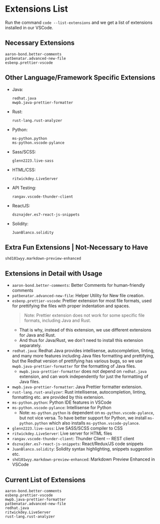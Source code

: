 # Extensions List

Run the command `code --list-extensions` and we get a list of extensions installed in our VSCode.

## Necessary Extensions

```
aaron-bond.better-comments
patbenatar.advanced-new-file
esbenp.prettier-vscode
```

## Other Language/Framework Specific Extensions

- Java:
  
  ```
  redhat.java
  mwpb.java-prettier-formatter
  ```

- Rust:

  ```
  rust-lang.rust-analyzer
  ```

- Python:

  ```
  ms-python.python
  ms-python.vscode-pylance
  ```

- Sass/SCSS:
  
  ```
  glenn2223.live-sass
  ```

- HTML/CSS:

  ```
  ritwickdey.LiveServer
  ```

- API Testing:

  ```
  rangav.vscode-thunder-client
  ```

- ReactJS:

  ```
  dsznajder.es7-react-js-snippets
  ```

- Solidity:

  ```
  JuanBlanco.solidity
  ```

## Extra Fun Extensions | Not-Necessary to Have

```
shd101wyy.markdown-preview-enhanced
```

## Extensions in Detail with Usage

- `aaron-bond.better-comments`: Better Comments for human-friendly comments
- `patbenatar.advanced-new-file`: Helper Utility for New file creation.
- `esbenp.prettier-vscode`: Prettier extension for most file formats, used for prettifying the files with proper indentation and spaces.
  > Note: Prettier extension does not work for some specific file formats, including Java and Rust. 
  - That is why, instead of this extension, we use different extensions for Java and Rust. 
  - And thus for Java/Rust, we don't need to install this extension separately.
- `redhat.java`: Redhat Java provides intellisense, autocompletion, linting, and many more features including Java files formatting and prettifying, but the Redhat version of prettifying has various bugs, so we use `mwpb.java-prettier-formatter` for the formatting of Java files.
  - `mwpb.java-prettier-formatter` does not depend on `redhat.java` extension, and can work independently for just the formatting of Java files.
- `mwpb.java-prettier-formatter`: Java Prettier formatter extension.
- `rust-lang.rust-analyzer`: Rust intellisense, autocompletion, linting, formatting etc. are provided by this extension.
- `ms-python.python`: Python IDE features in VSCode
- `ms-python.vscode-pylance`: Intellisense for Python
  - Note: `ms-python.python` is dependent on `ms-python.vscode-pylance`, but not vice versa. To have better support for Python, we install `ms-python.python` which also installs `ms-python.vscode-pylance`.
- `glenn2223.live-sass`: Live SASS/SCSS compiler to CSS
- `ritwickdey.LiveServer`: Live server for HTML files
- `rangav.vscode-thunder-client`: Thunder Client -- REST client
- `dsznajder.es7-react-js-snippets`: React/Redux/JS code snippets
- `JuanBlanco.solidity`: Solidity syntax highlighting, snippets suggestion etc.
- `shd101wyy.markdown-preview-enhanced`: Markdown Preview Enhanced in VSCode

## Current List of Extensions

```
aaron-bond.better-comments
esbenp.prettier-vscode
mwpb.java-prettier-formatter
patbenatar.advanced-new-file
redhat.java
ritwickdey.LiveServer
rust-lang.rust-analyzer
```
